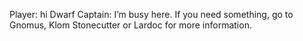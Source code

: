 Player: hi
Dwarf Captain: I’m busy here. If you need something, go to Gnomus, Klom Stonecutter or Lardoc for more information.
